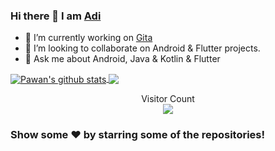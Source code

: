 ### Hi there 👋 I am [Adi](https://github.com/mishraaditya595)

- 🔭 I’m currently working on [Gita](https://github.com/mishraaditya595/Gita-App)
- 👯 I’m looking to collaborate on Android & Flutter projects.
- 💬 Ask me about Android, Java & Kotlin & Flutter
<!-- - 😄 Pronouns: ... -->
<!-- - ⚡ Fun fact: -->
<!--<img src="https://github-readme-stats.vercel.app/api?username=mishraaditya595&&show_icons=true&title_color=FFFF00&icon_color=FF000&text_color=daf7dc&bg_color=151515" />
<img src="https://github-readme-stats.vercel.app/api/top-langs/?username=mishraaditya595&theme=light&hide_langs_below=1" />-->

<a href="https://github.com/mishraaditya595">
 <img align="center" src="https://github-readme-stats.vercel.app/api?username=mishraaditya595&show_icons=true&theme=radical&line_height=27" alt="Pawan's github stats"/>
</a>
<a href="https://github.com/mishraaditya595">
  <img align="center" src="https://github-readme-stats.vercel.app/api/top-langs/?username=mishraaditya595&theme=radical&hide_langs_below=1" />
</a>

<p align="center"> 
   Visitor Count
 <br/>
  <img src="https://profile-counter.glitch.me/mishraaditya595/count.svg" />
</p>

### Show some ❤️ by starring some of the repositories!
